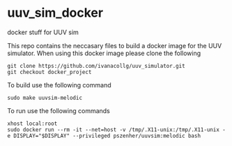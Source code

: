 # uuv_sim_docker
docker stuff for UUV sim

This repo contains the neccasary files to build a docker image for the UUV simulator. When using this docker image please clone the following

```
git clone https://github.com/ivanacollg/uuv_simulator.git
git checkout docker_project
```

To build use the following command
```
sudo make uuvsim-melodic
```

To run use the following commands
```
xhost local:root
sudo docker run --rm -it --net=host -v /tmp/.X11-unix:/tmp/.X11-unix -e DISPLAY="$DISPLAY" --privileged pszenher/uuvsim:melodic bash
```
